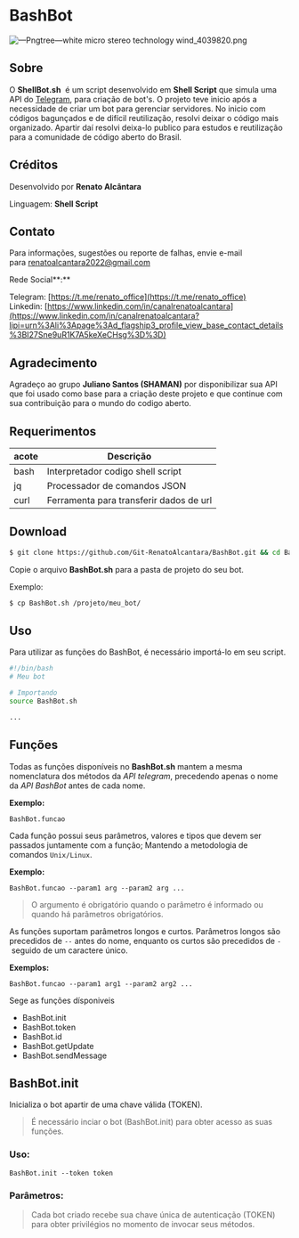 # BashBot
![—Pngtree—white micro stereo technology wind_4039820.png](https://i.imgur.com/lL4l0YF.png)

## Sobre


O **ShellBot.sh**
 é um script desenvolvido em **Shell Script** que simula uma API  do [Telegram](https://core.telegram.org/api), para criação de bot's. O projeto teve inicio após a necessidade de criar um bot para gerenciar servidores. No inicio com códigos bagunçados e de difícil reutilização, resolvi deixar o código mais organizado. Apartir daí resolvi deixa-lo publico para estudos e reutilização para a comunidade de código aberto  do Brasil.

## Créditos


Desenvolvido por **Renato Alcântara**

Linguagem: **Shell Script**

## Contato


Para informações, sugestões ou reporte de falhas, envie e-mail para renatoalcantara2022@gmail.com

Rede Social**:**

Telegram: [https://t.me/renato_office](https://t.me/renato_office) Linkedin: [https://www.linkedin.com/in/canalrenatoalcantara](https://www.linkedin.com/in/canalrenatoalcantara?lipi=urn%3Ali%3Apage%3Ad_flagship3_profile_view_base_contact_details%3BI27Sne9uR1K7A5keXeCHsg%3D%3D)

## Agradecimento


Agradeço ao grupo **Juliano Santos (SHAMAN)** por disponibilizar sua API que foi usado como base para a criação deste projeto e que continue com sua contribuição para o mundo do codigo aberto.

## Requerimentos


| acote |                        Descrição                                    |
| --- | --- |
| bash | Interpretador codigo shell script |
| jq | Processador de comandos JSON |
| curl | Ferramenta para transferir dados de url |

## Download



```bash
$ git clone https://github.com/Git-RenatoAlcantara/BashBot.git && cd BashBot
```

Copie o arquivo **BashBot.sh** para a pasta de projeto do seu bot.

Exemplo:

```bash
$ cp BashBot.sh /projeto/meu_bot/
```

## Uso



Para utilizar as funções do BashBot, é necessário importá-lo em seu script.

```bash
#!/bin/bash
# Meu bot

# Importando 
source BashBot.sh

...
```

## Funções



Todas as funções disponíveis no **BashBot.sh** mantem a mesma nomenclatura dos métodos da *API telegram*, precedendo apenas o nome da *API BashBot* antes de cada nome.

**Exemplo:**

`BashBot.funcao`

Cada função possui seus parâmetros, valores e tipos que devem ser passados juntamente com a função; Mantendo a metodologia de comandos `Unix/Linux`.

**Exemplo:**

`BashBot.funcao --param1 arg --param2 arg ...`

> O argumento é obrigatório quando o parâmetro é informado ou quando há parâmetros obrigatórios.
> 

As funções suportam parâmetros longos e curtos. Parâmetros longos são precedidos de `--` antes do nome, enquanto os curtos são precedidos de `-` seguido de um caractere único.

**Exemplos:**

`BashBot.funcao --param1 arg1 --param2 arg2 ...`

Sege as funções dísponiveis

- BashBot.init
- BashBot.token
- BashBot.id
- BashBot.getUpdate
- BashBot.sendMessage

## BashBot.init



Inicializa o bot apartir de uma chave válida (TOKEN).

> É necessário inciar o bot (BashBot.init) para obter acesso as suas funções.
> 

### **Uso:**

`BashBot.init --token token`

### **Parâmetros:**


> Cada bot criado recebe sua chave única de autenticação (TOKEN) para obter privilégios no momento de invocar seus métodos.
>
